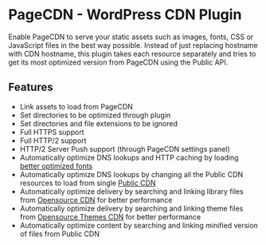 # PageCDN - WordPress CDN Plugin

Enable PageCDN to serve your static assets such as images, fonts, CSS or JavaScript files in the best way possible. Instead of just replacing hostname with CDN hostname, this plugin takes each resource separately and tries to get its most optimized version from PageCDN using the Public API.

## Features
* Link assets to load from PageCDN
* Set directories to be optimized through plugin
* Set directories and file extensions to be ignored
* Full HTTPS support
* Full HTTP/2 support
* HTTP/2 Server Push support (through PageCDN settings panel)
* Automatically optimize DNS lookups and HTTP caching by loading [better optimized fonts](https://pagecdn.com/lib/easyfonts)
* Automatically optimize DNS lookups by changing all the Public CDN resources to load from single [Public CDN](https://pagecdn.com/dashboard)
* Automatically optimize delivery by searching and linking library files from [Opensource CDN](https://pagecdn.com/lib) for better performance
* Automatically optimize delivery by searching and linking theme files from [Opensource Themes CDN](https://pagecdn.com/theme) for better performance
* Automatically optimize content by searching and linking minified version of files from Public CDN
